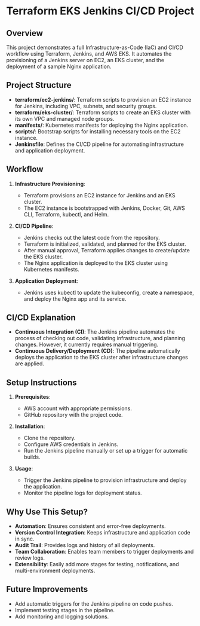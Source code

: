 # Terraform EKS Jenkins CI/CD Project

## Overview
This project demonstrates a full Infrastructure-as-Code (IaC) and CI/CD workflow using Terraform, Jenkins, and AWS EKS. It automates the provisioning of a Jenkins server on EC2, an EKS cluster, and the deployment of a sample Nginx application.

## Project Structure
- **terraform/ec2-jenkins/**: Terraform scripts to provision an EC2 instance for Jenkins, including VPC, subnets, and security groups.
- **terraform/eks-cluster/**: Terraform scripts to create an EKS cluster with its own VPC and managed node groups.
- **manifests/**: Kubernetes manifests for deploying the Nginx application.
- **scripts/**: Bootstrap scripts for installing necessary tools on the EC2 instance.
- **Jenkinsfile**: Defines the CI/CD pipeline for automating infrastructure and application deployment.

## Workflow
1. **Infrastructure Provisioning**:
   - Terraform provisions an EC2 instance for Jenkins and an EKS cluster.
   - The EC2 instance is bootstrapped with Jenkins, Docker, Git, AWS CLI, Terraform, kubectl, and Helm.

2. **CI/CD Pipeline**:
   - Jenkins checks out the latest code from the repository.
   - Terraform is initialized, validated, and planned for the EKS cluster.
   - After manual approval, Terraform applies changes to create/update the EKS cluster.
   - The Nginx application is deployed to the EKS cluster using Kubernetes manifests.

3. **Application Deployment**:
   - Jenkins uses kubectl to update the kubeconfig, create a namespace, and deploy the Nginx app and its service.

## CI/CD Explanation
- **Continuous Integration (CI)**: The Jenkins pipeline automates the process of checking out code, validating infrastructure, and planning changes. However, it currently requires manual triggering.
- **Continuous Delivery/Deployment (CD)**: The pipeline automatically deploys the application to the EKS cluster after infrastructure changes are applied.

## Setup Instructions
1. **Prerequisites**:
   - AWS account with appropriate permissions.
   - GitHub repository with the project code.

2. **Installation**:
   - Clone the repository.
   - Configure AWS credentials in Jenkins.
   - Run the Jenkins pipeline manually or set up a trigger for automatic builds.

3. **Usage**:
   - Trigger the Jenkins pipeline to provision infrastructure and deploy the application.
   - Monitor the pipeline logs for deployment status.

## Why Use This Setup?
- **Automation**: Ensures consistent and error-free deployments.
- **Version Control Integration**: Keeps infrastructure and application code in sync.
- **Audit Trail**: Provides logs and history of all deployments.
- **Team Collaboration**: Enables team members to trigger deployments and review logs.
- **Extensibility**: Easily add more stages for testing, notifications, and multi-environment deployments.

## Future Improvements
- Add automatic triggers for the Jenkins pipeline on code pushes.
- Implement testing stages in the pipeline.
- Add monitoring and logging solutions.
